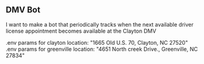 ## DMV Bot

I want to make a bot that periodically tracks when the next available driver license appointment becomes available at the Clayton DMV

.env params for clayton location: "1665 Old U.S. 70, Clayton, NC 27520"
.env params for greenville location: "4651 North creek Drive., Greenville, NC 27834"
